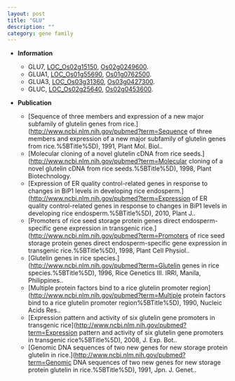 ```yaml
---
layout: post
title: "GLU"
description: ""
category: gene family
---
```


* **Information**  
    + GLU7, [LOC_Os02g15150](http://rice.plantbiology.msu.edu/cgi-bin/ORF_infopage.cgi?orf=LOC_Os02g15150), [Os02g0249600](http://rapdb.dna.affrc.go.jp/viewer/gbrowse_details/irgsp1?name=Os02g0249600).
    + GLUA1, [LOC_Os01g55690](http://rice.plantbiology.msu.edu/cgi-bin/ORF_infopage.cgi?orf=LOC_Os01g55690), [Os01g0762500](http://rapdb.dna.affrc.go.jp/viewer/gbrowse_details/irgsp1?name=Os01g0762500).
    + GLUA3, [LOC_Os03g31360](http://rice.plantbiology.msu.edu/cgi-bin/ORF_infopage.cgi?orf=LOC_Os03g31360), [Os03g0427300](http://rapdb.dna.affrc.go.jp/viewer/gbrowse_details/irgsp1?name=Os03g0427300).
    + GLUC, [LOC_Os02g25640](http://rice.plantbiology.msu.edu/cgi-bin/ORF_infopage.cgi?orf=LOC_Os02g25640), [Os02g0453600](http://rapdb.dna.affrc.go.jp/viewer/gbrowse_details/irgsp1?name=Os02g0453600).

* **Publication**  
    + [Sequence of three members and expression of a new major subfamily of glutelin genes from rice.](http://www.ncbi.nlm.nih.gov/pubmed?term=Sequence of three members and expression of a new major subfamily of glutelin genes from rice.%5BTitle%5D), 1991, Plant Mol. Biol..
    + [Molecular cloning of a novel glutelin cDNA from rice seeds.](http://www.ncbi.nlm.nih.gov/pubmed?term=Molecular cloning of a novel glutelin cDNA from rice seeds.%5BTitle%5D), 1998, Plant Biotechnology.
    + [Expression of ER quality control-related genes in response to changes in BiP1 levels in developing rice endosperm.](http://www.ncbi.nlm.nih.gov/pubmed?term=Expression of ER quality control-related genes in response to changes in BiP1 levels in developing rice endosperm.%5BTitle%5D), 2010, Plant J..
    + [Promoters of rice seed storage protein genes direct endosperm-specific gene expression in transgenic rice.](http://www.ncbi.nlm.nih.gov/pubmed?term=Promoters of rice seed storage protein genes direct endosperm-specific gene expression in transgenic rice.%5BTitle%5D), 1998, Plant Cell Physiol..
    + [Glutelin genes in rice species.](http://www.ncbi.nlm.nih.gov/pubmed?term=Glutelin genes in rice species.%5BTitle%5D), 1996, Rice Genetics III. IRRI, Manila, Philippines..
    + [Multiple protein factors bind to a rice glutelin promoter region](http://www.ncbi.nlm.nih.gov/pubmed?term=Multiple protein factors bind to a rice glutelin promoter region%5BTitle%5D), 1990, Nucleic Acids Res..
    + [Expression pattern and activity of six glutelin gene promoters in transgenic rice](http://www.ncbi.nlm.nih.gov/pubmed?term=Expression pattern and activity of six glutelin gene promoters in transgenic rice%5BTitle%5D), 2008, J. Exp. Bot..
    + [Genomic DNA sequences of two new genes for new storage protein glutelin in rice.](http://www.ncbi.nlm.nih.gov/pubmed?term=Genomic DNA sequences of two new genes for new storage protein glutelin in rice.%5BTitle%5D), 1991, Jpn. J. Genet..


